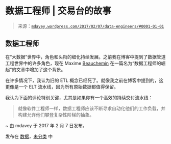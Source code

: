 <!--yml

类别：未分类

date: 2024-05-18 05:28:22

-->

# 数据工程师 | 交易台的故事

> 来源：[`mdavey.wordpress.com/2017/02/07/data-engineers/#0001-01-01`](https://mdavey.wordpress.com/2017/02/07/data-engineers/#0001-01-01)

## 数据工程师

在“大数据”世界中，角色和头衔的细化持续发展。之前我在博客中提到了数据管道工程世界中的许多角色，现在 Maxime [Beauchemin](https://medium.freecodecamp.com/@maximebeauchemin) 在一篇名为“数据工程师的崛起”的文章中增加了这个背景。

在许多情况下，我认为旧的 ETL 概念已经死了。就像我之前在博客中提到的，这更像是一个 ELT 流水线，因为所有原始数据都值得保留。

我认为下面的评论特别关键，尤其是如果你有一个高效的持续交付流水线：

> 就像软件工程师一样，数据工程师应该不断寻求自动化他们的工作负载，并构建允许他们攀登复杂性阶梯的抽象。

~ 由 mdavey 于 2017 年 2 月 7 日发布。

发布在 [数据](https://mdavey.wordpress.com/category/data/)，[未分类](https://mdavey.wordpress.com/category/uncategorized/) 中
